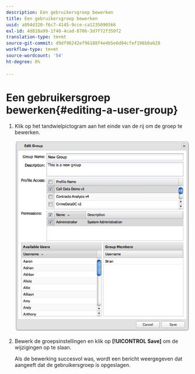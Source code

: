 ```yaml
---
description: Een gebruikersgroep bewerken
title: Een gebruikersgroep bewerken
uuid: a894d320-f6c7-4145-9cce-ca1235090566
exl-id: 4d810a99-1f40-4cad-8706-3d7f72f359f2
translation-type: tm+mt
source-git-commit: d9df90242ef96188f4e4b5e6d04cfef196b0a628
workflow-type: tm+mt
source-wordcount: '54'
ht-degree: 0%

---
```


# Een gebruikersgroep bewerken{#editing-a-user-group}

1. Klik op het tandwielpictogram aan het einde van de rij om de groep te bewerken.

   ![](assets/edit_user_group.png)

1. Bewerk de groepsinstellingen en klik op **[!UICONTROL Save]** om de wijzigingen op te slaan.

   Als de bewerking succesvol was, wordt een bericht weergegeven dat aangeeft dat de gebruikersgroep is opgeslagen.

